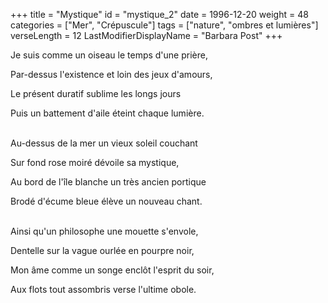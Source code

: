 +++
title = "Mystique"
id = "mystique_2"
date = 1996-12-20
weight = 48
categories = ["Mer", "Crépuscule"]
tags = ["nature", "ombres et lumières"]
verseLength = 12
LastModifierDisplayName = "Barbara Post"
+++

Je suis comme un oiseau le temps d'une prière,

Par-dessus l'existence et loin des jeux d'amours,

Le présent duratif sublime les longs jours

Puis un battement d'aile éteint chaque lumière.

 \
Au-dessus de la mer un vieux soleil couchant

Sur fond rose moiré dévoile sa mystique,

Au bord de l'île blanche un très ancien portique

Brodé d'écume bleue élève un nouveau chant.

 \
Ainsi qu'un philosophe une mouette s'envole,

Dentelle sur la vague ourlée en pourpre noir,

Mon âme comme un songe enclôt l'esprit du soir,

Aux flots tout assombris verse l'ultime obole.
